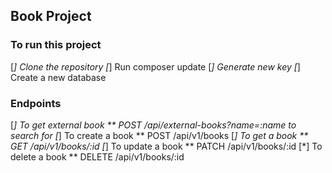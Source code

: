 ## Book Project

### To run this project
[*] Clone the repository
[*] Run composer update
[*] Generate new key
[*] Create a new database

### Endpoints
[*] To get external book
** POST /api/external-books?name=:name to search for
[*] To create a book
** POST /api/v1/books
[*] To get a book
** GET /api/v1/books/:id
[*] To update a book
** PATCH /api/v1/books/:id
[*] To delete a book
** DELETE /api/v1/books/:id